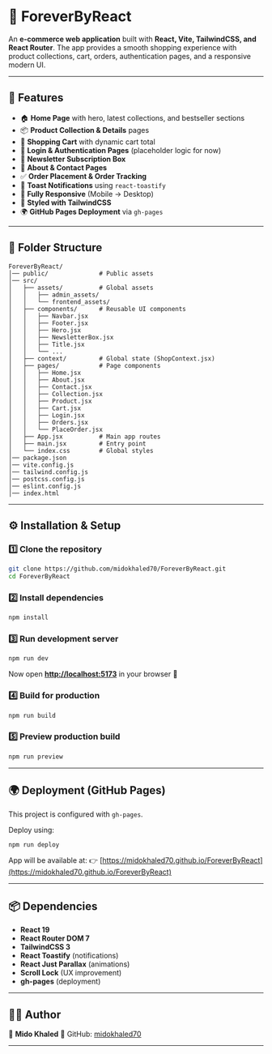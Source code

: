 
# 📖 ForeverByReact

An **e-commerce web application** built with **React, Vite, TailwindCSS, and React Router**.
The app provides a smooth shopping experience with product collections, cart, orders, authentication pages, and a responsive modern UI.



---

## 🚀 Features

* 🏠 **Home Page** with hero, latest collections, and bestseller sections
* 📦 **Product Collection & Details** pages
* 🛒 **Shopping Cart** with dynamic cart total
* 📝 **Login & Authentication Pages** (placeholder logic for now)
* 📩 **Newsletter Subscription Box**
* 📑 **About & Contact Pages**
* ✅ **Order Placement & Order Tracking**
* 🔔 **Toast Notifications** using `react-toastify`
* 📱 **Fully Responsive** (Mobile → Desktop)
* 🎨 **Styled with TailwindCSS**
* 🌍 **GitHub Pages Deployment** via `gh-pages`

---

## 📂 Folder Structure

```
ForeverByReact/
│── public/              # Public assets
│── src/
│   ├── assets/          # Global assets
│   │   ├── admin_assets/
│   │   └── frontend_assets/
│   ├── components/      # Reusable UI components
│   │   ├── Navbar.jsx
│   │   ├── Footer.jsx
│   │   ├── Hero.jsx
│   │   ├── NewsletterBox.jsx
│   │   ├── Title.jsx
│   │   └── ...
│   ├── context/         # Global state (ShopContext.jsx)
│   ├── pages/           # Page components
│   │   ├── Home.jsx
│   │   ├── About.jsx
│   │   ├── Contact.jsx
│   │   ├── Collection.jsx
│   │   ├── Product.jsx
│   │   ├── Cart.jsx
│   │   ├── Login.jsx
│   │   ├── Orders.jsx
│   │   └── PlaceOrder.jsx
│   ├── App.jsx          # Main app routes
│   ├── main.jsx         # Entry point
│   └── index.css        # Global styles
│── package.json
│── vite.config.js
│── tailwind.config.js
│── postcss.config.js
│── eslint.config.js
│── index.html
```

---

## ⚙️ Installation & Setup

### 1️⃣ Clone the repository

```bash
git clone https://github.com/midokhaled70/ForeverByReact.git
cd ForeverByReact
```

### 2️⃣ Install dependencies

```bash
npm install
```

### 3️⃣ Run development server

```bash
npm run dev
```

Now open **[http://localhost:5173](http://localhost:5173)** in your browser 🚀

### 4️⃣ Build for production

```bash
npm run build
```

### 5️⃣ Preview production build

```bash
npm run preview
```

---

## 🌍 Deployment (GitHub Pages)

This project is configured with `gh-pages`.

Deploy using:

```bash
npm run deploy
```

App will be available at:
👉 [https://midokhaled70.github.io/ForeverByReact](https://midokhaled70.github.io/ForeverByReact)

---

## 📦 Dependencies

* **React 19**
* **React Router DOM 7**
* **TailwindCSS 3**
* **React Toastify** (notifications)
* **React Just Parallax** (animations)
* **Scroll Lock** (UX improvement)
* **gh-pages** (deployment)

---

## 🧑‍💻 Author

👤 **Mido Khaled**
🔗 GitHub: [midokhaled70](https://github.com/midokhaled70)

---


